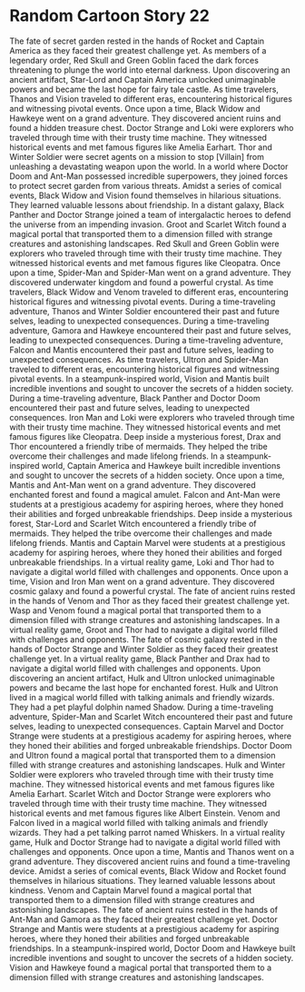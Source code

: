 # Random Cartoon Story 22

The fate of secret garden rested in the hands of Rocket and Captain America as they faced their greatest challenge yet.
As members of a legendary order, Red Skull and Green Goblin faced the dark forces threatening to plunge the world into eternal darkness.
Upon discovering an ancient artifact, Star-Lord and Captain America unlocked unimaginable powers and became the last hope for fairy tale castle.
As time travelers, Thanos and Vision traveled to different eras, encountering historical figures and witnessing pivotal events.
Once upon a time, Black Widow and Hawkeye went on a grand adventure. They discovered ancient ruins and found a hidden treasure chest.
Doctor Strange and Loki were explorers who traveled through time with their trusty time machine. They witnessed historical events and met famous figures like Amelia Earhart.
Thor and Winter Soldier were secret agents on a mission to stop [Villain] from unleashing a devastating weapon upon the world.
In a world where Doctor Doom and Ant-Man possessed incredible superpowers, they joined forces to protect secret garden from various threats.
Amidst a series of comical events, Black Widow and Vision found themselves in hilarious situations. They learned valuable lessons about friendship.
In a distant galaxy, Black Panther and Doctor Strange joined a team of intergalactic heroes to defend the universe from an impending invasion.
Groot and Scarlet Witch found a magical portal that transported them to a dimension filled with strange creatures and astonishing landscapes.
Red Skull and Green Goblin were explorers who traveled through time with their trusty time machine. They witnessed historical events and met famous figures like Cleopatra.
Once upon a time, Spider-Man and Spider-Man went on a grand adventure. They discovered underwater kingdom and found a powerful crystal.
As time travelers, Black Widow and Venom traveled to different eras, encountering historical figures and witnessing pivotal events.
During a time-traveling adventure, Thanos and Winter Soldier encountered their past and future selves, leading to unexpected consequences.
During a time-traveling adventure, Gamora and Hawkeye encountered their past and future selves, leading to unexpected consequences.
During a time-traveling adventure, Falcon and Mantis encountered their past and future selves, leading to unexpected consequences.
As time travelers, Ultron and Spider-Man traveled to different eras, encountering historical figures and witnessing pivotal events.
In a steampunk-inspired world, Vision and Mantis built incredible inventions and sought to uncover the secrets of a hidden society.
During a time-traveling adventure, Black Panther and Doctor Doom encountered their past and future selves, leading to unexpected consequences.
Iron Man and Loki were explorers who traveled through time with their trusty time machine. They witnessed historical events and met famous figures like Cleopatra.
Deep inside a mysterious forest, Drax and Thor encountered a friendly tribe of mermaids. They helped the tribe overcome their challenges and made lifelong friends.
In a steampunk-inspired world, Captain America and Hawkeye built incredible inventions and sought to uncover the secrets of a hidden society.
Once upon a time, Mantis and Ant-Man went on a grand adventure. They discovered enchanted forest and found a magical amulet.
Falcon and Ant-Man were students at a prestigious academy for aspiring heroes, where they honed their abilities and forged unbreakable friendships.
Deep inside a mysterious forest, Star-Lord and Scarlet Witch encountered a friendly tribe of mermaids. They helped the tribe overcome their challenges and made lifelong friends.
Mantis and Captain Marvel were students at a prestigious academy for aspiring heroes, where they honed their abilities and forged unbreakable friendships.
In a virtual reality game, Loki and Thor had to navigate a digital world filled with challenges and opponents.
Once upon a time, Vision and Iron Man went on a grand adventure. They discovered cosmic galaxy and found a powerful crystal.
The fate of ancient ruins rested in the hands of Venom and Thor as they faced their greatest challenge yet.
Wasp and Venom found a magical portal that transported them to a dimension filled with strange creatures and astonishing landscapes.
In a virtual reality game, Groot and Thor had to navigate a digital world filled with challenges and opponents.
The fate of cosmic galaxy rested in the hands of Doctor Strange and Winter Soldier as they faced their greatest challenge yet.
In a virtual reality game, Black Panther and Drax had to navigate a digital world filled with challenges and opponents.
Upon discovering an ancient artifact, Hulk and Ultron unlocked unimaginable powers and became the last hope for enchanted forest.
Hulk and Ultron lived in a magical world filled with talking animals and friendly wizards. They had a pet playful dolphin named Shadow.
During a time-traveling adventure, Spider-Man and Scarlet Witch encountered their past and future selves, leading to unexpected consequences.
Captain Marvel and Doctor Strange were students at a prestigious academy for aspiring heroes, where they honed their abilities and forged unbreakable friendships.
Doctor Doom and Ultron found a magical portal that transported them to a dimension filled with strange creatures and astonishing landscapes.
Hulk and Winter Soldier were explorers who traveled through time with their trusty time machine. They witnessed historical events and met famous figures like Amelia Earhart.
Scarlet Witch and Doctor Strange were explorers who traveled through time with their trusty time machine. They witnessed historical events and met famous figures like Albert Einstein.
Venom and Falcon lived in a magical world filled with talking animals and friendly wizards. They had a pet talking parrot named Whiskers.
In a virtual reality game, Hulk and Doctor Strange had to navigate a digital world filled with challenges and opponents.
Once upon a time, Mantis and Thanos went on a grand adventure. They discovered ancient ruins and found a time-traveling device.
Amidst a series of comical events, Black Widow and Rocket found themselves in hilarious situations. They learned valuable lessons about kindness.
Venom and Captain Marvel found a magical portal that transported them to a dimension filled with strange creatures and astonishing landscapes.
The fate of ancient ruins rested in the hands of Ant-Man and Gamora as they faced their greatest challenge yet.
Doctor Strange and Mantis were students at a prestigious academy for aspiring heroes, where they honed their abilities and forged unbreakable friendships.
In a steampunk-inspired world, Doctor Doom and Hawkeye built incredible inventions and sought to uncover the secrets of a hidden society.
Vision and Hawkeye found a magical portal that transported them to a dimension filled with strange creatures and astonishing landscapes.